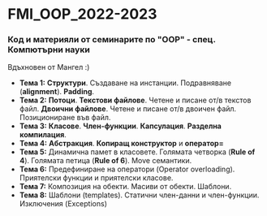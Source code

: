 # FMI_OOP_2022-2023
### Код и материяли от семинарите по "OOP" - спец. Компютърни науки 
Вдъхновен от Мангел :)

- **Тема 1:** **Структури**. Създаване на инстанции. Подравняване (**alignment**). **Padding**.  
- **Темa 2:** **Потоци**. **Текстови файлове**. Четене и писане от/в текстов файл. **Двоични файлове**. Четене и писане от/в двоичен файл. Позициониране във файл.  
- **Темa 3:** **Класове**. **Член-функции**. **Капсулация**. **Разделна компилация**.
- **Темa 4:** **Абстракция**. **Копиращ конструктор** и **оператор=**
- **Тема 5:** Динамична памет в класовете. Голямата четворка (**Rule of 4**). Голямата петица (**Rule of 6**). Move семантики.
- **Тема 6:** Предефиниране на оператори (Operator overloading). Приятелски функции и приятелски класове.
- **Тема 7:** Композиция на обекти. Масиви от обекти. Шаблони.
- **Тема 8:** Шаблони (templates). Статични член-данни и член-функции. Изключения (Exceptions)
